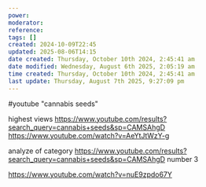 ```yaml
---
power: 
moderator: 
reference: 
tags: []
created: 2024-10-09T22:45
updated: 2025-08-06T14:15
date created: Thursday, October 10th 2024, 2:45:41 am
date modified: Wednesday, August 6th 2025, 2:05:19 am
time created: Thursday, October 10th 2024, 2:45:41 am
last update: Thursday, August 7th 2025, 9:27:09 pm
---
```

#youtube 
"cannabis seeds"

highest views
https://www.youtube.com/results?search_query=cannabis+seeds&sp=CAMSAhgD
https://www.youtube.com/watch?v=AeYtJtWzY-g

analyze of category
https://www.youtube.com/results?search_query=cannabis+seeds&sp=CAMSAhgD
number 3 

https://www.youtube.com/watch?v=nuE9zpdo67Y